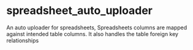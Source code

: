 # spreadsheet_auto_uploader
An auto uploader for spreadsheets, Spreadsheets columns are mapped against intended table columns. It also handles the table foreign key relationships
